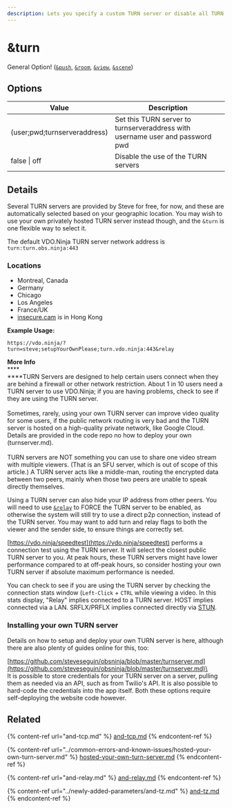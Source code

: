 ```yaml
---
description: Lets you specify a custom TURN server or disable all TURN servers
---
```


# \&turn

General Option! ([`&push`](../source-settings/push.md), [`&room`](room.md), [`&view`](../advanced-settings/view-parameters/view.md), [`&scene`](../advanced-settings/view-parameters/scene.md))

## Options

| Value                        | Description                                                                   |
| ---------------------------- | ----------------------------------------------------------------------------- |
| (user;pwd;turnserveraddress) | Set this TURN server to turnserveraddress with username user and password pwd |
| false \| off                 | Disable the use of the TURN servers                                           |

## Details

Several TURN servers are provided by Steve for free, for now, and these are automatically selected based on your geographic location. You may wish to use your own privately hosted TURN server instead though, and the `&turn` is one flexible way to select it.

The default VDO.Ninja TURN server network address is `turn:turn.obs.ninja:443`

### Locations

* Montreal, Canada
* Germany
* Chicago
* Los Angeles
* France/UK
* [insecure.cam](http://insecure.cam/) is in Hong Kong

**Example Usage:**

`https://vdo.ninja/?turn=steve;setupYourOwnPlease;turn.vdo.ninja:443&relay`

**More Info**\
****\
****TURN Servers are designed to help certain users connect when they are behind a firewall or other network restriction. About 1 in 10 users need a TURN server to use VDO.Ninja; if you are having problems, check to see if they are using the TURN server.\
\
Sometimes, rarely, using your own TURN server can improve video quality for some users, if the public network routing is very bad and the TURN server is hosted on a high-quality private network, like Google Cloud. Details are provided in the code repo no how to deploy your own (turnserver.md).\
\
TURN servers are NOT something you can use to share one video stream with multiple viewers. (That is an SFU server, which is out of scope of this article.) A TURN server acts like a middle-man, routing the encrypted data between two peers, mainly when those two peers are unable to speak directly themselves.

Using a TURN server can also hide your IP address from other peers. You will need to use [`&relay`](and-relay.md) to FORCE the TURN server to be enabled, as otherwise the system will still try to use a direct p2p connection, instead of the TURN server. You may want to add turn and relay flags to both the viewer and the sender side, to ensure things are correctly set.

[https://vdo.ninja/speedtest](https://vdo.ninja/speedtest) performs a connection test using the TURN server. It will select the closest public TURN server to you. At peak hours, these TURN servers might have lower performance compared to at off-peak hours, so consider hosting your own TURN server if absolute maximum performance is needed.

You can check to see if you are using the TURN server by checking the connection stats window (`Left-Click` + `CTRL` while viewing a video. In this stats display, "Relay" implies connected to a TURN server. HOST implies connected via a LAN. SRFLX/PRFLX implies connected directly via [STUN](stun.md).

### Installing your own TURN server

Details on how to setup and deploy your own TURN server is here, although there are also plenty of guides online for this, too:

[https://github.com/steveseguin/obsninja/blob/master/turnserver.md](https://github.com/steveseguin/obsninja/blob/master/turnserver.md)\
\
It is possible to store credentials for your TURN server on a server, pulling them as needed via an API, such as from Twilio's API. It is also possible to hard-code the credentials into the app itself. Both these options require self-deploying the website code however.

## Related

{% content-ref url="and-tcp.md" %}
[and-tcp.md](and-tcp.md)
{% endcontent-ref %}

{% content-ref url="../common-errors-and-known-issues/hosted-your-own-turn-server.md" %}
[hosted-your-own-turn-server.md](../common-errors-and-known-issues/hosted-your-own-turn-server.md)
{% endcontent-ref %}

{% content-ref url="and-relay.md" %}
[and-relay.md](and-relay.md)
{% endcontent-ref %}

{% content-ref url="../newly-added-parameters/and-tz.md" %}
[and-tz.md](../newly-added-parameters/and-tz.md)
{% endcontent-ref %}
